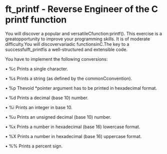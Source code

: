 # ft_printf - Reverse Engineer of the C printf function

You will discover a popular and versatileCfunction:printf(). This exercise is a greatopportunity to improve your programming skills. It is of moderate difficulty.You will discovervariadic functionsinC.The key to a successfulft_printfis a well-structured and extensible code.

You have to implement the following conversions:

• %c Prints a single character.

• %s Prints a string (as defined by the commonCconvention).

• %p Thevoid *pointer argument has to be printed in hexadecimal format.

• %d Prints a decimal (base 10) number.

• %i Prints an integer in base 10.

• %u Prints an unsigned decimal (base 10) number.

• %x Prints a number in hexadecimal (base 16) lowercase format.

• %X Prints a number in hexadecimal (base 16) uppercase format.

• %% Prints a percent sign.
